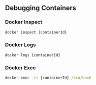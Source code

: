 ## Debugging Containers
### Docker Inspect
```cmd
docker inspect {containerId}
```

### Docker Logs
```cmd
docker logs {containerId}
```

### Docker Exec
```cmd
docker exec -it {containerId} /bin/bash
```